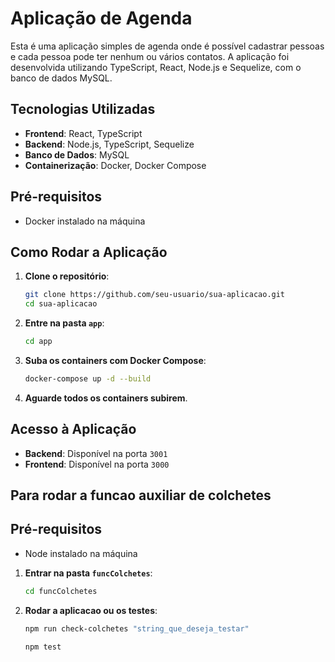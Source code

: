 # Aplicação de Agenda

Esta é uma aplicação simples de agenda onde é possível cadastrar pessoas e cada pessoa pode ter nenhum ou vários contatos. A aplicação foi desenvolvida utilizando TypeScript, React, Node.js e Sequelize, com o banco de dados MySQL.

## Tecnologias Utilizadas

- **Frontend**: React, TypeScript
- **Backend**: Node.js, TypeScript, Sequelize
- **Banco de Dados**: MySQL
- **Containerização**: Docker, Docker Compose

## Pré-requisitos

- Docker instalado na máquina

## Como Rodar a Aplicação

1. **Clone o repositório**:
    ```bash
    git clone https://github.com/seu-usuario/sua-aplicacao.git
    cd sua-aplicacao
    ```

2. **Entre na pasta `app`**:
    ```bash
    cd app
    ```

3. **Suba os containers com Docker Compose**:
    ```bash
    docker-compose up -d --build
    ```

4. **Aguarde todos os containers subirem**.

## Acesso à Aplicação

- **Backend**: Disponível na porta `3001`
- **Frontend**: Disponível na porta `3000`

## Para rodar a funcao auxiliar de colchetes

## Pré-requisitos

- Node instalado na máquina

1. **Entrar na pasta `funcColchetes`**:
    ```bash
    cd funcColchetes
    ```

2. **Rodar a aplicacao ou os testes**:
    ```bash
    npm run check-colchetes "string_que_deseja_testar"
    ```
    ```bash
    npm test
    ```
